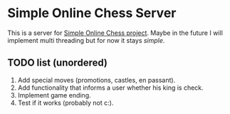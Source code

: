 # Simple Online Chess Server

This is a server for [Simple Online Chess project](https://github.com/HaS33n/ChessTakeTwo).
Maybe in the future I will implement multi threading but for now it stays *simple*.

## TODO list (unordered)

1. Add special moves (promotions, castles, en passant).
2. Add functionality that informs a user whether his king is check.
3. Implement game ending.
4. Test if it works (probably not c:).


